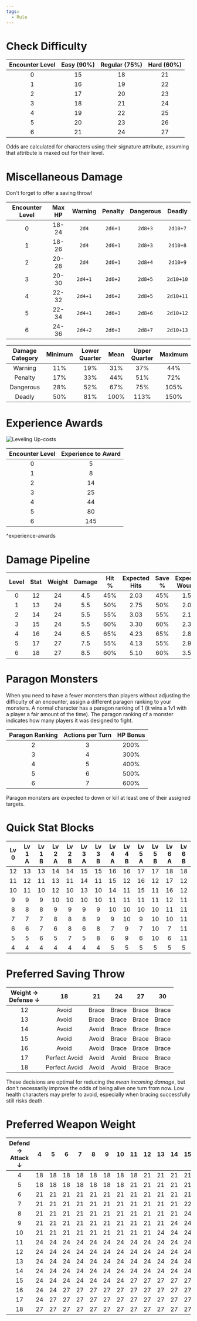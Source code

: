 ```yaml
---  
tags:  
  - Rule  
---  
```

# Check Difficulty  
  
|Encounter Level|Easy (90%)|Regular (75%)|Hard (60%)|  
|:-:|:-:|:-:|:-:|  
|0|15|18|21|  
|1|16|19|22|  
|2|17|20|23|  
|3|18|21|24|  
|4|19|22|25|  
|5|20|23|26|  
|6|21|24|27|  
  
Odds are calculated for characters using their signature attribute, assuming that attribute is maxed out for their level.  
# Miscellaneous Damage  
  
Don't forget to offer a saving throw!  
  
|Encounter Level|Max HP|Warning|Penalty|Dangerous|Deadly|  
|:-:|:-:|:-:|:-:|:-:|:-:|  
|0|18-24|`2d4`  |`2d6+1`|`2d8+3`|`2d10+7`|  
|1|18-26|`2d4`  |`2d6+1`|`2d8+3`|`2d10+8`|  
|2|20-28|`2d4`  |`2d6+1`|`2d8+4`|`2d10+9`|  
|3|20-30|`2d4+1`|`2d6+2`|`2d8+5`|`2d10+10`|  
|4|22-32|`2d4+1`|`2d6+2`|`2d8+5`|`2d10+11`|  
|5|22-34|`2d4+1`|`2d6+3`|`2d8+6`|`2d10+12`|  
|6|24-36|`2d4+2`|`2d6+3`|`2d8+7`|`2d10+13`|  
  
|Damage Category|Minimum|Lower Quarter|Mean|Upper Quarter|Maximum|  
|:-:|:-:|:-:|:-:|:-:|:-:|  
|Warning|11%|19%|31%|37%|44%|  
|Penalty|17%|33%|44%|51%|72%|  
|Dangerous|28%|52%|67%|75%|105%|  
|Deadly|50%|81%|100%|113%|150%|  
  
  
# Experience Awards  
  
![Leveling Up-costs](./Leveling%20Up.md#^experience-costs)  
  
|Encounter Level|Experience to Award|  
|:-:|:-:|  
|0|5|  
|1|8|  
|2|14|  
|3|25|  
|4|44|  
|5|80|  
|6|145|  
^experience-awards  
  
# Damage Pipeline  
  
|Level|Stat|Weight|Damage|Hit %|Expected Hits|Save %|Expected Wounds|  
|:-:|:-:|:-:|:-:|:-:|:-:|:-:|:-:|  
|0|12|24|4.5|45%|2.03|45%|1.57|  
|1|13|24|5.5|50%|2.75|50%|2.06|  
|2|14|24|5.5|55%|3.03|55%|2.19|  
|3|15|24|5.5|60%|3.30|60%|2.31|  
|4|16|24|6.5|65%|4.23|65%|2.85|  
|5|17|27|7.5|55%|4.13|55%|2.99|  
|6|18|27|8.5|60%|5.10|60%|3.57|  
  
# Paragon Monsters  
  
When you need to have a fewer monsters than players without adjusting the difficulty of an encounter, assign a different paragon ranking to your monsters. A normal character has a paragon ranking of 1 (it wins a 1v1 with a player a fair amount of the time). The paragon ranking of a monster indicates how many players it was designed to fight.  
  
|Paragon Ranking|Actions per Turn|HP Bonus|  
|:-:|:-:|:-:|  
|2|3|200%|  
|3|4|300%|  
|4|5|400%|  
|5|6|500%|  
|6|7|600%|  
  
Paragon monsters are expected to down or kill at least one of their assigned targets.  
# Quick Stat Blocks  
  
|Lv 0|Lv 1 A|Lv 1 B|Lv 2 A|Lv 2 B|Lv 3 A|Lv 3 B|Lv 4 A|Lv 4 B|Lv 5 A|Lv 5 B|Lv 6 A|Lv 6 B|  
|:-:|:-:|:-:|:-:|:-:|:-:|:-:|:-:|:-:|:-:|:-:|:-:|:-:|  
|12|13|13|14|14|15|15|16|16|17|17|18|18|  
|11|12|11|13|11|14|11|15|12|16|12|17|12|  
|10|11|10|12|10|13|10|14|11|15|11|16|12|  
|9|9|9|10|10|10|10|11|11|11|11|12|11|  
|8|8|8|9|9|9|9|10|10|10|10|11|11|  
|7|7|7|8|8|8|9|9|10|9|10|10|11|  
|6|6|7|6|8|6|8|7|9|7|10|7|11|  
|5|5|6|5|7|5|8|6|9|6|10|6|11|  
|4|4|4|4|4|4|4|5|5|5|5|5|5|  
  
# Preferred Saving Throw  
  
|Weight -><br>Defense &darr;|18|21|24|27|30|  
|:-:|:-:|:-:|:-:|:-:|:-:|  
|12|Avoid|Brace|Brace|Brace|Brace|  
|13|Avoid|Brace|Brace|Brace|Brace|  
|14|Avoid|Avoid|Brace|Brace|Brace|  
|15|Avoid|Avoid|Brace|Brace|Brace|  
|16|Avoid|Avoid|Brace|Brace|Brace|  
|17|Perfect Avoid|Avoid|Avoid|Brace|Brace|  
|18|Perfect Avoid|Avoid|Avoid|Brace|Brace|  
  
These decisions are optimal for reducing the *mean incoming damage*, but don't necessarily improve the odds of being alive one turn from now. Low health characters may prefer to avoid, especially when bracing successfully still risks death.  
  
# Preferred Weapon Weight  
  
|Defend -><br>Attack &darr;|4|5|6|7|8|9|10|11|12|13|14|15|16|17|18|  
|:-:|:-:|:-:|:-:|:-:|:-:|:-:|:-:|:-:|:-:|:-:|:-:|:-:|:-:|:-:|:-:|  
|4|18|18|18|18|18|18|18|18|21|21|21|21|21|21|22|  
|5|18|18|18|18|18|18|18|21|21|21|21|21|21|22|24|  
|6|21|21|21|21|21|21|21|21|21|21|21|21|24|24|24|  
|7|21|21|21|21|21|21|21|21|21|21|21|22|24|24|24|  
|8|21|21|21|21|21|21|21|21|21|21|21|24|24|24|24|  
|9|21|21|21|21|21|21|21|21|21|21|24|24|24|24|24|  
|10|21|21|21|21|21|21|21|21|21|24|24|24|24|24|25|  
|11|24|24|24|24|24|24|24|24|24|24|24|24|24|24|27|  
|12|24|24|24|24|24|24|24|24|24|24|24|24|24|24|27|  
|13|24|24|24|24|24|24|24|24|24|24|24|24|24|27|27|  
|14|24|24|24|24|24|24|24|24|24|24|24|24|24|27|27|  
|15|24|24|24|24|24|24|24|27|27|27|27|27|27|27|27|  
|16|24|24|27|27|27|27|27|27|27|27|27|27|27|27|27|  
|17|24|27|27|27|27|27|27|27|27|27|27|27|27|27|27|  
|18|27|27|27|27|27|27|27|27|27|27|27|27|27|27|27|  
  
